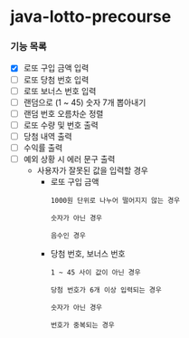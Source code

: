 # java-lotto-precourse

### **기능 목록**

- [x]  로또 구입 금액 입력
- [ ]  로또 당첨 번호 입력
- [ ]  로또 보너스 번호 입력
- [ ]  랜덤으로 (1 ~ 45) 숫자 7개 뽑아내기
- [ ]  랜덤 번호 오름차순 정렬
- [ ]  로또 수량 및 번호 출력
- [ ]  당첨 내역 출력
- [ ]  수익률 출력
- [ ]  예외 상황 시 에러 문구 출력
    - 사용자가 잘못된 값을 입력할 경우
        - 로또 구입 금액
          ```
          1000원 단위로 나누어 떨어지지 않는 경우

          숫자가 아닌 경우

          음수인 경우
          ```
        - 당첨 번호, 보너스 번호
          ```
          1 ~ 45 사이 값이 아닌 경우

          당첨 번호가 6개 이상 입력되는 경우

          숫자가 아닌 경우

          번호가 중복되는 경우
          ```